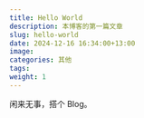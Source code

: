 ```yaml
---
title: Hello World
description: 本博客的第一篇文章
slug: hello-world
date: 2024-12-16 16:34:00+13:00
image: 
categories: 其他
tags:
weight: 1
---
```

闲来无事，搭个 Blog。
